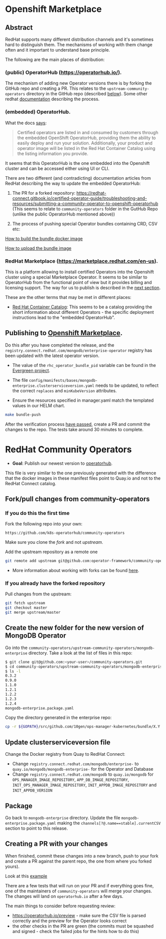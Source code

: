 # Openshift Marketplace

## Abstract

RedHat supports many different distribution channels and it's sometimes hard to
distinguish them. The mechanisms of working with them change often and it
important to understand base principle.

The following are the main places of distribution:

### (public) OperatorHub (https://operatorhub.io/).
The mechanism of adding new Operator versions there is by forking the GitHub
repo and creating a PR. This relates to the `upstream-community-operators`
directory in the GitHub repo (described [below](#community)). Some other redhat
[documentation](https://redhat-connect.gitbook.io/certified-operator-guide/troubleshooting-and-resources/submitting-a-community-operator-to-operatorhub.io#submission-process-overview)
describing the process.

### (embedded) OperatorHub.

What the docs
[says](https://redhat-connect.gitbook.io/partner-guide-for-red-hat-openshift-and-container/certify-your-operator/certify-your-operator-bundle-image):

> Certified operators are listed in and consumed by customers through the
> embedded OpenShift OperatorHub, providing them the ability to easily deploy
> and run your solution. Additionally, your product and operator image will be
> listed in the Red Hat Container Catalog using the listing information you
> provide.‌

It seems that this OperatorHub is the one embedded into the Openshift cluster
and can be accessed either using UI or CLI.

There are two different (and contradicting) documentation articles from RedHat
describing the way to update the embedded OperatorHub:

1. The PR for a forked repository:
https://redhat-connect.gitbook.io/certified-operator-guide/troubleshooting-and-resources/submitting-a-community-operator-to-openshift-operatorhub
(This seems to relate to `community-operators` folder in the GutHub Repo (unlike
the public OperatorHub mentioned above))

2. The process of pushing special Operator bundles containing CRD, CSV etc:

[How to build the bundle docker image](https://redhat-connect.gitbook.io/certified-operator-guide/ocp-deployment/operator-metadata/creating-the-metadata-bundle)

[How to upload the bundle image](https://redhat-connect.gitbook.io/partner-guide-for-red-hat-openshift-and-container/certify-your-operator/certify-your-operator-bundle-image/uploading-your-operator-bundle-image)


### RedHat Marketplace (https://marketplace.redhat.com/en-us).

This is a platform allowing to install certified Operators into the Openshift
cluster using a special Marketplace Operator. It seems to be similar to
OperatorHub from the functional point of view but it provides billing and
licensing support. The way for us to publish is described in the [next
section](#marketplace).

These are the other terms that may be met in different places:

* [Red Hat Container Catalog](https://catalog.redhat.com/): This seems to be a
  catalog providing the short information about different Operators - the
  specific deployment instructions lead to the "embedded OperatorHub".

## <a name="marketplace"></a> Publishing to [Openshift Marketplace](https://marketplace.redhat.com/en-us).

Do this after you have completed the release, and the
`registry.connect.redhat.com/mongodb/enterprise-operator` registry has been
updated with the latest operator version.

* The value of the `rhc_operator_bundle_pid` variable can be found
  in the [Evergreen
  project](https://evergreen.mongodb.com/projects##ops-manager-kubernetes).
  
* The file
  `config/manifests/bases/mongodb-enterprise.clusterserviceversion.yaml` needs
  to be updated, to reflect the correct `replaces` and `minKubeVersion`
  attributes.

* Ensure the resources specified in manager.yaml match the templated values in our HELM chart.

```bash
make bundle-push
```

After the verification process [have
passed](https://connect.redhat.com/project/5894371/images), create a PR and
commit the changes to the repo. The tests take around 30 minutes to complete.


# <a name="community"></a> RedHat Community Operators

* **Goal**: Publish our newest version to [operatorhub](https://operatorhub.io).

This file is very similar to the one previously generated
with the difference that the docker images in these manifest files
point to Quay.io and not to the RedHat Connect catalog.


## Fork/pull changes from community-operators
### If you do this the first time
Fork the following repo into your own:

    https://github.com/k8s-operatorhub/community-operators

Make sure you clone the *fork* and not *upstream*.

Add the upstream repository as a remote one

```bash
git remote add upstream git@github.com:operator-framework/community-operators.git
```

* More information about working with forks can be found
[here](https://help.github.com/en/articles/fork-a-repo).

### If you already have the forked repository
Pull changes from the upstream:

```bash
git fetch upstream
git checkout master
git merge upstream/master
```

## Create the new folder for the new version of MongoDB Operator

Go into the
`community-operators/upstream-community-operators/mongodb-enterprise`
directory. Take a look at the list of files in this repo:

``` bash
$ git clone git@github.com:<your-user>/community-operators.git
$ cd community-operators/upstream-community-operators/mongodb-enterprise
$ ls -l
0.3.2
0.9.0
1.1.0
1.2.1
1.2.2
1.2.3
1.2.4
mongodb-enterprise.package.yaml
```

Copy the directory generated in the enterprise repo:

``` bash
cp -r ${GOPATH}/src/github.com/10gen/ops-manager-kubernetes/bundle/X.Y.Z .
```


## Update clusterserviceversion file

Change the Docker registry from Quay to RedHat Connect:

* Change `registry.connect.redhat.com/mongodb/enterprise-` to
  `quay.io/mongodb/mongodb-enterprise-` for the Operator and Database
* Change `registry.connect.redhat.com/mongodb` to `quay.io/mongodb` for
`OPS_MANAGER_IMAGE_REPOSITORY`, `APP_DB_IMAGE_REPOSITORY`,
`INIT_OPS_MANAGER_IMAGE_REPOSITORY`, `INIT_APPDB_IMAGE_REPOSITORY` and
`INIT_APPDB_VERSION`

## Package

Go back to `mongodb-enterprise` directory. Update the file
`mongodb-enterprise.package.yaml` making the
`channels[?@.name==stable].currentCSV` section to point to this release.

## Creating a PR with your changes

When finished, commit these changes into a new branch, push to your
fork and create a PR against the parent repo, the one from where you forked yours).

Look at this [example](https://github.com/operator-framework/community-operators/pull/540)

There are a few tests that will run on your PR and if everything goes
fine, one of the maintainers of `community-operators` will merge your
changes. The changes will land on `operatorhub.io` after a few days.

The main things to consider before requesting review:

* https://operatorhub.io/preview - make sure the CSV file is parsed correctly
  and the preview for the Operator looks correct
* the other checks in the PR are green (the commits must be squashed and
  signed - check the failed jobs for the hints how to do this)
